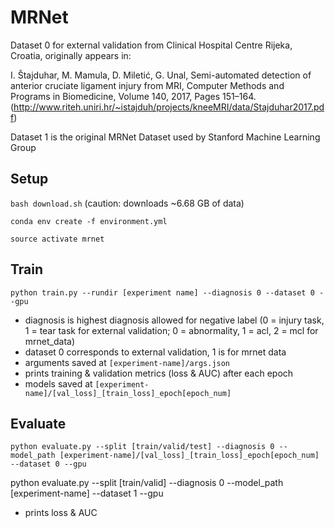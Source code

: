 # MRNet

Dataset 0 for external validation from Clinical Hospital Centre Rijeka, Croatia, originally appears in:

I. Štajduhar, M. Mamula, D. Miletić, G. Unal, Semi-automated detection of anterior cruciate ligament injury from MRI, Computer Methods and Programs in Biomedicine, Volume 140, 2017, Pages 151–164. (http://www.riteh.uniri.hr/~istajduh/projects/kneeMRI/data/Stajduhar2017.pdf)

Dataset 1 is the original MRNet Dataset used by Stanford Machine Learning Group

## Setup

`bash download.sh` (caution: downloads ~6.68 GB of data)

`conda env create -f environment.yml`

`source activate mrnet`

## Train

`python train.py --rundir [experiment name] --diagnosis 0 --dataset 0 --gpu`

- diagnosis is highest diagnosis allowed for negative label (0 = injury task, 1 = tear task for external validation; 0 = abnormality, 1 = acl, 2 = mcl for mrnet_data)
- dataset 0 corresponds to external validation, 1 is for mrnet data
- arguments saved at `[experiment-name]/args.json`
- prints training & validation metrics (loss & AUC) after each epoch
- models saved at `[experiment-name]/[val_loss]_[train_loss]_epoch[epoch_num]`

## Evaluate

`python evaluate.py --split [train/valid/test] --diagnosis 0 --model_path [experiment-name]/[val_loss]_[train_loss]_epoch[epoch_num] --dataset 0 --gpu`

python evaluate.py --split [train/valid] --diagnosis 0 --model_path [experiment-name] --dataset 1 --gpu

- prints loss & AUC
